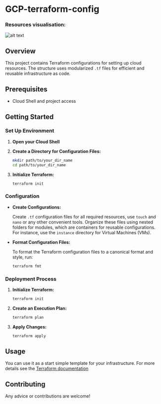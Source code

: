 # GCP-terraform-config


### Resources visualisation: 

![alt text](https://cdn.qwiklabs.com/tQ3NS2xpirSs1UXVcklIYVQM7WkUc%2F8iC7ryGFPSfRs%3D)

## Overview
This project contains Terraform configurations for setting up cloud resources. The structure uses modularized `.tf` files for efficient and reusable infrastructure as code.

## Prerequisites
- Cloud Shell and project access

## Getting Started

### Set Up Environment

1. **Open your Cloud Shell**

2. **Create a Directory for Configuration Files:**
   ```bash
   mkdir path/to/your_dir_name
   cd path/to/your_dir_name
   ```

3. **Initialize Terraform:**
   ```bash
   terraform init
   ```

### Configuration

- **Create Configurations:**

  Create `.tf` configuration files for all required resources, use `touch` and `nano` or 
  any other convenient tools. Organize these files using nested folders for modules, which are containers for reusable configurations. For instance, use the `instance` directory for Virtual Machines (VMs).

- **Format Configuration Files:**

  To format the Terraform configuration files to a canonical format and style, run:
   ```bash
   terraform fmt
   ```

### Deployment Process

1. **Initialize Terraform:**
   ```bash
   terraform init
   ```

2. **Create an Execution Plan:**
   ```bash
   terraform plan
   ```

3. **Apply Changes:**
   ```bash
   terraform apply
   ```

## Usage
You can use it as a start simple template for your infrastructure. For more 
details see the [Terraform documentation ](https://developer.hashicorp.com/terraform/tutorials/gcp-get-started/google-cloud-platform-build)

## Contributing
Any advice or contributions are welcome!